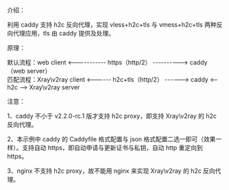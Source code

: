 介绍：

利用 caddy 支持 h2c 反向代理，实现 vless+h2c+tls 与 vmess+h2c+tls 两种反向代理应用，tls 由 caddy 提供及处理。

原理：

默认流程：web client <----------- https（http/2） ----------> caddy（web server）  
匹配流程：Xray\v2ray client <------ h2c+tls（http/2） ------> caddy <-- h2c --> Xray\v2ray server

注意：

1、caddy 不小于 v2.2.0-rc.1 版才支持 h2c proxy，即支持 Xray\v2ray 的 h2c 反向代理。

2、本示例中 caddy 的 Caddyfile 格式配置与 json 格式配置二选一即可（效果一样）。支持自动 https，即自动申请与更新证书与私钥，自动 http 重定向到 https。

3、nginx 不支持 h2c proxy，故不能用 nginx 来实现 Xray\v2ray 的 h2c 反向代理。
